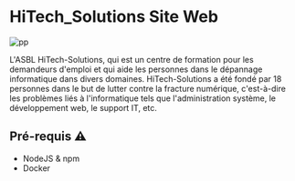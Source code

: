 # HiTech_Solutions Site Web

 
![pp](https://github.com/HaAymar/TFE-HiTech/assets/71372488/cb0ba891-75a5-474e-a2fa-7f615d2a33b4)

L'ASBL HiTech-Solutions, qui est un centre de formation pour les demandeurs d'emploi et qui aide les personnes dans le dépannage informatique dans divers domaines. HiTech-Solutions a été fondé par 18 personnes dans le but de lutter contre la fracture numérique, c'est-à-dire les problèmes liés à l'informatique tels que l'administration système, le développement web, le support IT, etc.

## Pré-requis :warning:

- NodeJS & npm
- Docker
